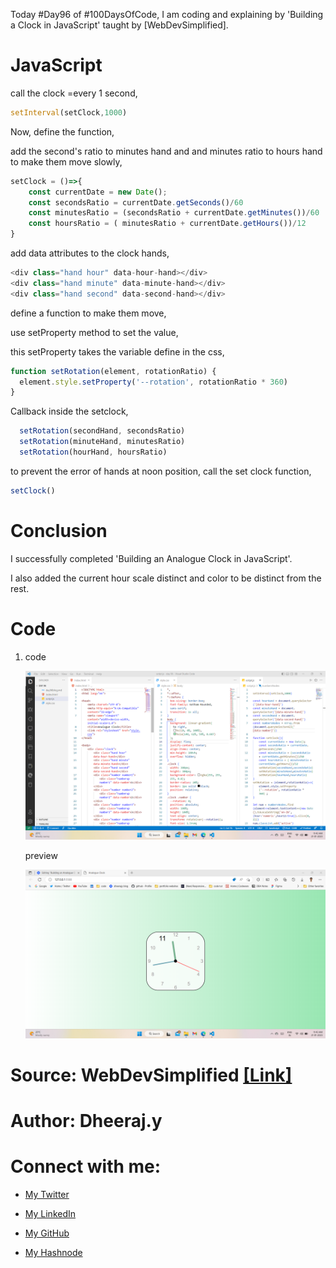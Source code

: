 Today #Day96 of #100DaysOfCode, I am coding and explaining by 'Building a Clock in JavaScript' taught by \[WebDevSimplified\].

# JavaScript

call the clock =every 1 second,

```javascript
setInterval(setClock,1000)
```

Now, define the function,

add the second's ratio to minutes hand and and minutes ratio to hours hand to make them move slowly,

```javascript
setClock = ()=>{
    const currentDate = new Date();
    const secondsRatio = currentDate.getSeconds()/60
    const minutesRatio = (secondsRatio + currentDate.getMinutes())/60
    const hoursRatio = ( minutesRatio + currentDate.getHours())/12
}
```

add data attributes to the clock hands,

```javascript
<div class="hand hour" data-hour-hand></div>
<div class="hand minute" data-minute-hand></div>
<div class="hand second" data-second-hand></div>
```

define a function to make them move,

use setProperty method to set the value,

this setProperty takes the variable define in the css,

```javascript
function setRotation(element, rotationRatio) {
  element.style.setProperty('--rotation', rotationRatio * 360)
}
```

Callback inside the setclock,

```javascript
  setRotation(secondHand, secondsRatio)
  setRotation(minuteHand, minutesRatio)
  setRotation(hourHand, hoursRatio)
```

to prevent the error of hands at noon position, call the set clock function,

```javascript
setClock()
```

# Conclusion

I successfully completed 'Building an Analogue Clock in JavaScript'.

I also added the current hour scale distinct and color to be distinct from the rest.

# Code

1. code
    
    ![Alt text](1.%20day96%20code.png)
    
    preview
    
   ![Alt text](2.%20day%2096%20preview.png)
    

# Source: WebDevSimplified [\[Link\]](https://www.youtube.com/watch?v=Ki0XXrlKlHY&t=12s)

# Author: Dheeraj.y

# Connect with me:

* [My Twitter](https://twitter.com/yssdheeraj)
    
* [My LinkedIn](https://www.linkedin.com/in/dheerajy1/)
    
* [My GitHub](https://github.com/dheerajy1)
    
* [My Hashnode](https://dheerajy1.hashnode.dev/)
